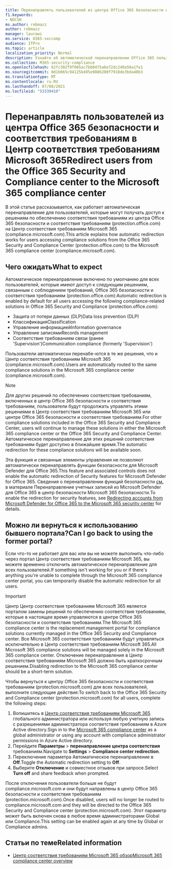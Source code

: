 ```yaml
---
title: Перенаправлять пользователей из центра Office 365 безопасности и соответствия требованиям в Центр соответствия требованиям Microsoft 365
f1.keywords:
- NOCSH
ms.author: robmazz
author: robmazz
manager: laurawi
ms.service: O365-seccomp
audience: ITPro
ms.topic: article
localization_priority: Normal
description: Узнайте об автоматической перенаправлении Office 365 пользователей центра безопасности и соответствия требованиям в Центр соответствия требованиям Microsoft 365..
ms.collection: M365-security-compliance
ms.openlocfilehash: 62fc302f9f065ac7bb0475a6e72dc240a56a1fe1
ms.sourcegitcommit: 0d1b065c94125b495e9886200f7918de3bda40b3
ms.translationtype: MT
ms.contentlocale: ru-RU
ms.lasthandoff: 07/08/2021
ms.locfileid: "53339410"
---
```

# <a name="redirect-users-from-the-office-365-security-and-compliance-center-to-the-microsoft-365-compliance-center"></a><span data-ttu-id="5e788-103">Перенаправлять пользователей из центра Office 365 безопасности и соответствия требованиям в Центр соответствия требованиям Microsoft 365</span><span class="sxs-lookup"><span data-stu-id="5e788-103">Redirect users from the Office 365 Security and Compliance center to the Microsoft 365 compliance center</span></span>

<span data-ttu-id="5e788-104">В этой статье рассказывается, как работает автоматическая перенаправление для пользователей, которые могут получать доступ к решениям по обеспечению соответствия требованиям из центра Office 365 безопасности и соответствия требованиям (protection.office.com) на Центр соответствия требованиям Microsoft 365 (compliance.microsoft.com).</span><span class="sxs-lookup"><span data-stu-id="5e788-104">This article explains how automatic redirection works for users accessing compliance solutions from the Office 365 Security and Compliance Center (protection.office.com) to the Microsoft 365 compliance center (compliance.microsoft.com).</span></span>

## <a name="what-to-expect"></a><span data-ttu-id="5e788-105">Чего ожидать</span><span class="sxs-lookup"><span data-stu-id="5e788-105">What to expect</span></span>

<span data-ttu-id="5e788-106">Автоматическое перенаправление включено по умолчанию для всех пользователей, которые имеют доступ к следующим решениям, связанным с соблюдением требований, Office 365 безопасности и соответствия требованиям (protection.office.com):</span><span class="sxs-lookup"><span data-stu-id="5e788-106">Automatic redirection is enabled by default for all users accessing the following compliance-related solutions in Office 365 Security and Compliance (protection.office.com):</span></span>

- <span data-ttu-id="5e788-107">Защита от потери данных (DLP)</span><span class="sxs-lookup"><span data-stu-id="5e788-107">Data loss prevention (DLP)</span></span>
- <span data-ttu-id="5e788-108">Классификация</span><span class="sxs-lookup"><span data-stu-id="5e788-108">Classification</span></span>
- <span data-ttu-id="5e788-109">Управление информацией</span><span class="sxs-lookup"><span data-stu-id="5e788-109">Information governance</span></span>
- <span data-ttu-id="5e788-110">Управление записями</span><span class="sxs-lookup"><span data-stu-id="5e788-110">Records management</span></span>
- <span data-ttu-id="5e788-111">Соответствие требованиям связи (ранее 'Supervision')</span><span class="sxs-lookup"><span data-stu-id="5e788-111">Communication compliance (formerly 'Supervision')</span></span>

<span data-ttu-id="5e788-112">Пользователи автоматически перенабе-ются в те же решения, что и Центр соответствия требованиям Microsoft 365 (compliance.microsoft.com).</span><span class="sxs-lookup"><span data-stu-id="5e788-112">Users are automatically routed to the same compliance solutions in the Microsoft 365 compliance center (compliance.microsoft.com).</span></span>

> [!NOTE]
> <span data-ttu-id="5e788-113">Для других решений по обеспечению соответствия требованиям, включенных в центр Office 365 безопасности и соответствия требованиям, пользователи будут продолжать управлять этими решениями в Центр соответствия требованиям Microsoft 365 или центре Office 365 безопасности и соответствия требованиям.</span><span class="sxs-lookup"><span data-stu-id="5e788-113">For other compliance solutions included in the Office 365 Security and Compliance Center, users will continue to manage these solutions in either the Microsoft 365 compliance center or the Office 365 Security and Compliance Center.</span></span> <span data-ttu-id="5e788-114">Автоматическое перенаправление для этих решений соответствия требованиям будет доступно в ближайшее время.</span><span class="sxs-lookup"><span data-stu-id="5e788-114">The automatic redirection for these compliance solutions will be available soon.</span></span>

<span data-ttu-id="5e788-115">Эта функция и связанные элементы управления не позволяют автоматически перенаправлять функции безопасности для Microsoft Defender для Office 365.</span><span class="sxs-lookup"><span data-stu-id="5e788-115">This feature and associated controls does not enable the automatic redirection of Security features for Microsoft Defender for Office 365.</span></span> <span data-ttu-id="5e788-116">Сведения о перенаправлении функций безопасности [см.](/microsoft-365/security/defender/microsoft-365-security-mdo-redirection) в материале Перенаправление учетных записей из Microsoft Defender для Office 365 в центр безопасности Microsoft 365 безопасности.</span><span class="sxs-lookup"><span data-stu-id="5e788-116">To enable the redirection for security features, see [Redirecting accounts from Microsoft Defender for Office 365 to the Microsoft 365 security center](/microsoft-365/security/defender/microsoft-365-security-mdo-redirection) for details.</span></span>

## <a name="can-i-go-back-to-using-the-former-portal"></a><span data-ttu-id="5e788-117">Можно ли вернуться к использованию бывшего портала?</span><span class="sxs-lookup"><span data-stu-id="5e788-117">Can I go back to using the former portal?</span></span>

<span data-ttu-id="5e788-118">Если что-то не работает для вас или вы не можете выполнить что-либо через портал Центр соответствия требованиям Microsoft 365, вы можете временно отключить автоматическое перенаправление для всех пользователей.</span><span class="sxs-lookup"><span data-stu-id="5e788-118">If something isn't working for you or if there's anything you're unable to complete through the Microsoft 365 compliance center portal, you can temporarily disable the automatic redirection for all users.</span></span>

> [!IMPORTANT]
> <span data-ttu-id="5e788-119">Центр Центр соответствия требованиям Microsoft 365 является порталом замены решений по обеспечению соответствия требованиям, которые в настоящее время управляются в центре Office 365 безопасности и соответствия требованиям.</span><span class="sxs-lookup"><span data-stu-id="5e788-119">The Microsoft 365 compliance center is the replacement management portal for compliance solutions currently managed in the Office 365 Security and Compliance center.</span></span> <span data-ttu-id="5e788-120">Все Microsoft 365 соответствия требованиям будут управляться исключительно в Центр соответствия требованиям Microsoft 365.</span><span class="sxs-lookup"><span data-stu-id="5e788-120">All Microsoft 365 compliance solutions will be managed solely in the Microsoft 365 compliance center.</span></span> <span data-ttu-id="5e788-121">Отключение перенаправления в Центр соответствия требованиям Microsoft 365 должно быть краткосрочным решением.</span><span class="sxs-lookup"><span data-stu-id="5e788-121">Disabling redirection to the Microsoft 365 compliance center should be a short-term solution.</span></span>

<span data-ttu-id="5e788-122">Чтобы вернуться к центру Office 365 безопасности и соответствия требованиям (protection.microsoft.com) для всех пользователей, выполните следующие действия:</span><span class="sxs-lookup"><span data-stu-id="5e788-122">To switch back to the Office 365 Security and Compliance center (protection.microsoft.com) for all users, complete the following steps:</span></span>

1. <span data-ttu-id="5e788-123">Вопишитесь в [Центр соответствия требованиям Microsoft 365](https://compliance.microsoft.com) глобального администратора или используя любую учетную запись с разрешениями администратора соответствия требованиям в Azure Active directory.</span><span class="sxs-lookup"><span data-stu-id="5e788-123">Sign in to the [Microsoft 365 compliance center](https://compliance.microsoft.com) as a global administrator or using any account with compliance administrator permissions in Azure Active directory.</span></span>
2. <span data-ttu-id="5e788-124">Перейдите **Параметры**  >  **перенаправление центра соответствия** требованиям.</span><span class="sxs-lookup"><span data-stu-id="5e788-124">Navigate to **Settings** > **Compliance center redirection**.</span></span>
3. <span data-ttu-id="5e788-125">Переключение параметра Автоматическое перенаправление в **Off**.</span><span class="sxs-lookup"><span data-stu-id="5e788-125">Toggle the Automatic redirection setting to **Off**.</span></span>
4. <span data-ttu-id="5e788-126">Выберите **Отключение** и совместное отзывов при запросе.</span><span class="sxs-lookup"><span data-stu-id="5e788-126">Select **Turn off** and share feedback when prompted.</span></span>

<span data-ttu-id="5e788-127">После отключения пользователи больше не будут compliance.microsoft.com и они будут направлены в центр Office 365 безопасности и соответствия требованиям (protection.microsoft.com).</span><span class="sxs-lookup"><span data-stu-id="5e788-127">Once disabled, users will no longer be routed to compliance.microsoft.com and they will be directed to the Office 365 Security and Compliance center (protection.microsoft.com).</span></span> <span data-ttu-id="5e788-128">Этот параметр может быть включен снова в любое время администраторами Global или Compliance.</span><span class="sxs-lookup"><span data-stu-id="5e788-128">This setting can be enabled again at any time by Global or Compliance admins.</span></span>

## <a name="related-information"></a><span data-ttu-id="5e788-129">Статьи по теме</span><span class="sxs-lookup"><span data-stu-id="5e788-129">Related information</span></span>

- [<span data-ttu-id="5e788-130">Центр соответствия требованиям Microsoft 365 обзор</span><span class="sxs-lookup"><span data-stu-id="5e788-130">Microsoft 365 compliance center overview</span></span>](/microsoft-365/compliance/microsoft-365-compliance-center)
